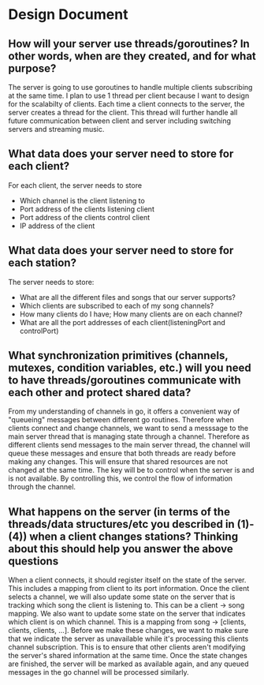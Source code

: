 # Design Document

## How will your server use threads/goroutines? In other words, when are they created, and for what purpose?

The server is going to use goroutines to handle multiple clients subscribing at the same time. I plan to use 1 thread per client because I want to design for the scalabilty of clients. Each time a client connects to the server, the server creates a thread for the client. This thread will further handle all future communication between client and server including switching servers and streaming music.

## What data does your server need to store for each client?

For each client, the server needs to store

- Which channel is the client listening to
- Port address of the clients listening client
- Port address of the clients control client
- IP address of the client

## What data does your server need to store for each station?

The server needs to store:

- What are all the different files and songs that our server supports?
- Which clients are subscribed to each of my song channels?
- How many clients do I have; How many clients are on each channel?
- What are all the port addresses of each client(listeningPort and controlPort)

## What synchronization primitives (channels, mutexes, condition variables, etc.) will you need to have threads/goroutines communicate with each other and protect shared data?

From my understanding of channels in go, it offers a convenient way of "queueing" messages between different go routines. Therefore when clients connect and change channels, we want to send a messsage to the main server thread that is managing state through a channel. Therefore as different clients send messages to the main server thread, the channel will queue these messages and ensure that both threads are ready before making any changes. This will ensure that shared resources are not changed at the same time. The key will be to control when the server is and is not available. By controlling this, we control the flow of information through the channel.

## What happens on the server (in terms of the threads/data structures/etc you described in (1)-(4)) when a client changes stations? Thinking about this should help you answer the above questions

When a client connects, it should register itself on the state of the server. This includes a mapping from client to its port information. Once the client selects a channel, we will also update some state on the server that is tracking which song the client is listening to. This can be a client -> song mapping. We also want to update some state on the server that indicates which client is on which channel. This is a mapping from song -> [clients, clients, clients, ...]. Before we make these changes, we want to make sure that we indicate the server as unavailable while it's processing this clients channel subscription. This is to ensure that other clients aren't modifying the server's shared information at the same time. Once the state changes are finished, the server will be marked as available again, and any queued messages in the go channel will be processed similarly.
